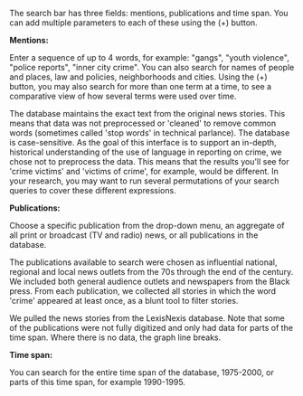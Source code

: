 The search bar has three fields: mentions, publications and time span. You can add multiple parameters to each of these using the (+) button. 

**Mentions:**

Enter a sequence of up to 4 words, for example: "gangs", "youth violence", "police reports", "inner city crime". You can also search for names of people and places, law and policies, neighborhoods and cities. Using the (+) button, you may also search for more than one term at a time, to see a comparative view of how several terms were used over time.  

The database maintains the exact text from the original news stories. This means that data was not preprocessed or 'cleaned' to remove common words (sometimes called 'stop words' in technical parlance). The database is case-sensitive. As the goal of this interface is to support an in-depth, historical understanding of the use of language in reporting on crime, we chose not to preprocess the data. This means that the results you'll see for 'crime victims' and 'victims of crime', for example, would be different. In your research, you may want to run several permutations of your search queries to cover these different expressions. 

**Publications:**

Choose a specific publication from the drop-down menu, an aggregate of all print or broadcast (TV and radio) news, or all publications in the database. 

The publications available to search were chosen as influential national, regional and local news outlets from the 70s through the end of the century. We included both general audience outlets and newspapers from the Black press. From each publication, we collected all stories in which the word 'crime' appeared at least once, as a blunt tool to filter stories. 

We pulled the news stories from the LexisNexis database. Note that some of the publications  were not fully digitized and only had data for parts of the time span. Where there is no data, the graph line breaks.

**Time span:**

You can search for the entire time span of the database, 1975-2000, or parts of this time span, for example 1990-1995. 
